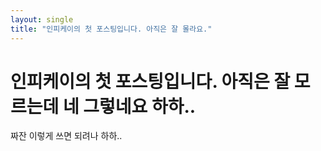 ```yaml
---
layout: single
title: "인피케이의 첫 포스팅입니다. 아직은 잘 몰라요."
---
```


# 인피케이의 첫 포스팅입니다. 아직은 잘 모르는데 네 그렇네요 하하..

짜잔 이렇게 쓰면 되려나 하하..
